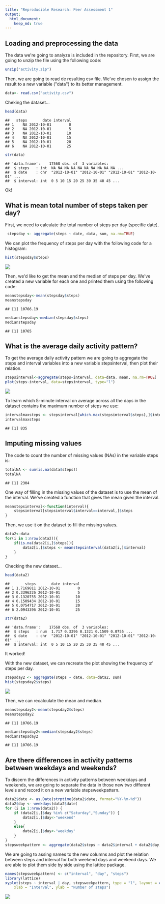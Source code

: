 ```yaml
---
title: "Reproducible Research: Peer Assessment 1"
output: 
  html_document:
    keep_md: true
---
```



## Loading and preprocessing the data
The data we're going to analyze is included in the repository. First, we are going to unzip the file using the following code:

```r
unzip("activity.zip")
```
Then, we are going to read de resulting csv file. We've chosen to assign the result to a new variable ("data") to its better management.

```r
data<- read.csv("activity.csv")
```
Cheking the dataset...

```r
head(data)
```

```
##   steps       date interval
## 1    NA 2012-10-01        0
## 2    NA 2012-10-01        5
## 3    NA 2012-10-01       10
## 4    NA 2012-10-01       15
## 5    NA 2012-10-01       20
## 6    NA 2012-10-01       25
```

```r
str(data)
```

```
## 'data.frame':	17568 obs. of  3 variables:
##  $ steps   : int  NA NA NA NA NA NA NA NA NA NA ...
##  $ date    : chr  "2012-10-01" "2012-10-01" "2012-10-01" "2012-10-01" ...
##  $ interval: int  0 5 10 15 20 25 30 35 40 45 ...
```
Ok!

## What is mean total number of steps taken per day?
First, we need to calculate the total number of steps per day (specific date).

```r
 stepsday <- aggregate(steps ~ date, data, sum, na.rm=TRUE)
```
We can plot the frequency of steps per day with the following code for a histogram:

```r
hist(stepsday$steps)
```

![](PA1_template_files/figure-html/unnamed-chunk-5-1.png)<!-- -->

Then, we'd like to get the mean and the median of steps per day. We've created a new variable for each one and printed them using the following code:

```r
meanstepsday<-mean(stepsday$steps)
meanstepsday
```

```
## [1] 10766.19
```

```r
medianstepsday<-median(stepsday$steps)
medianstepsday
```

```
## [1] 10765
```

## What is the average daily activity pattern?
To get the average daily activity pattern we are going to aggregate the steps and interval variables into a new variable stepsinterval, then plot their relation.

```r
stepsinterval<-aggregate(steps~interval, data=data, mean, na.rm=TRUE)
plot(steps~interval, data=stepsinterval, type="l")
```

![](PA1_template_files/figure-html/unnamed-chunk-7-1.png)<!-- -->

To learn which 5-minute interval on average across all the days in the dataset contains the maximum number of steps we use:

```r
intervalmaxsteps <- stepsinterval[which.max(stepsinterval$steps),]$interval
intervalmaxsteps
```

```
## [1] 835
```

## Imputing missing values
The code to count the number of missing values (NAs) in the variable steps is:

```r
totalNA <- sum(is.na(data$steps))
totalNA
```

```
## [1] 2304
```
One way of filling in the missing values of the dataset is to use the mean of the interval. We've created a function that gives the mean given the interval.

```r
meanstepsinterval<-function(interval){
    stepsinterval[stepsinterval$interval==interval,]$steps
}
```
Then, we use it on the dataset to fill the missing values.

```r
data2<-data
for(i in 1:nrow(data2)){
    if(is.na(data2[i,]$steps)){
        data2[i,]$steps <- meanstepsinterval(data2[i,]$interval)
    }
}
```
Checking the new dataset...

```r
head(data2)
```

```
##       steps       date interval
## 1 1.7169811 2012-10-01        0
## 2 0.3396226 2012-10-01        5
## 3 0.1320755 2012-10-01       10
## 4 0.1509434 2012-10-01       15
## 5 0.0754717 2012-10-01       20
## 6 2.0943396 2012-10-01       25
```

```r
str(data2)
```

```
## 'data.frame':	17568 obs. of  3 variables:
##  $ steps   : num  1.717 0.3396 0.1321 0.1509 0.0755 ...
##  $ date    : chr  "2012-10-01" "2012-10-01" "2012-10-01" "2012-10-01" ...
##  $ interval: int  0 5 10 15 20 25 30 35 40 45 ...
```
It worked!

With the new dataset, we can recreate the plot showing the frequency of steps per day.

```r
stepsday2 <- aggregate(steps ~ date, data=data2, sum)
hist(stepsday2$steps)
```

![](PA1_template_files/figure-html/unnamed-chunk-13-1.png)<!-- -->

Then, we can recalculate the mean and median.

```r
meanstepsday2<-mean(stepsday2$steps)
meanstepsday2
```

```
## [1] 10766.19
```

```r
medianstepsday2<-median(stepsday2$steps)
medianstepsday2
```

```
## [1] 10766.19
```
## Are there differences in activity patterns between weekdays and weekends?
To discern the differences in activity patterns between weekdays and weekends, we are going to separate the data in those new two different levels and record it on a new variable stepsweekpattern.

```r
data2$date <- as.Date(strptime(data2$date, format="%Y-%m-%d"))
data2$day <- weekdays(data2$date)
for (i in 1:nrow(data2)) {
    if (data2[i,]$day %in% c("Saturday","Sunday")) {
        data2[i,]$day<-"weekend"
    }
    else{
        data2[i,]$day<-"weekday"
    }
}
stepsweekpattern <- aggregate(data2$steps ~ data2$interval + data2$day, data2, mean)
```
We are going to assing names to the new columns and plot the relation between steps and interval for both weekend days and weekend days. We are able to plot them side by side using the lattice package.

```r
names(stepsweekpattern) <- c("interval", "day", "steps")
library(lattice)
xyplot(steps ~ interval | day, stepsweekpattern, type = "l", layout = c(1, 2), 
    xlab = "Interval", ylab = "Number of steps")
```

![](PA1_template_files/figure-html/unnamed-chunk-16-1.png)<!-- -->
